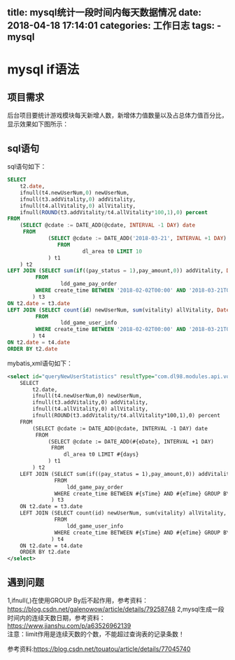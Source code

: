 title: mysql统计一段时间内每天数据情况
date: 2018-04-18 17:14:01
categories: 工作日志
tags: 
    - mysql
---
#  mysql if语法

##  项目需求

后台项目要统计游戏模块每天新增人数，新增体力值数量以及占总体力值百分比，显示效果如下图所示：
##  sql语句
sql语句如下：
```sql
SELECT
    t2.date,
    ifnull(t4.newUserNum,0) newUserNum,
    ifnull(t3.addVitality,0) addVitality,
    ifnull(t4.allVitality,0) allVitality,
    ifnull(ROUND(t3.addVitality/t4.allVitality*100,1),0) percent
FROM
    (SELECT @cdate := DATE_ADD(@cdate, INTERVAL -1 DAY) date
     FROM
             (SELECT @cdate := DATE_ADD('2018-03-21', INTERVAL +1 DAY)
                FROM
                        dl_area t0 LIMIT 10
             ) t1
    ) t2
LEFT JOIN (SELECT sum(if((pay_status = 1),pay_amount,0)) addVitality, DATE(create_time) date
         FROM
                 ldd_game_pay_order
         WHERE create_time BETWEEN '2018-02-02T00:00' AND '2018-03-21T00:00' GROUP BY date
        ) t3
ON t2.date = t3.date
LEFT JOIN (SELECT count(id) newUserNum, sum(vitality) allVitality, Date(create_time) date
         FROM
                 ldd_game_user_info
         WHERE create_time BETWEEN '2018-02-02T00:00' AND '2018-03-21T00:00' GROUP BY date
        ) t4
ON t2.date = t4.date
ORDER BY t2.date
```

mybatis,xml语句如下：
```xml
<select id="queryNewUserStatistics" resultType="com.dl98.modules.api.vo.GameStatisticsVo">
    SELECT
        t2.date,
        ifnull(t4.newUserNum,0) newUserNum,
        ifnull(t3.addVitality,0) addVitality,
        ifnull(t4.allVitality,0) allVitality,
        ifnull(ROUND(t3.addVitality/t4.allVitality*100,1),0) percent
    FROM
        (SELECT @cdate := DATE_ADD(@cdate, INTERVAL -1 DAY) date
         FROM
             (SELECT @cdate := DATE_ADD(#{eDate}, INTERVAL +1 DAY)
              FROM
                  dl_area t0 LIMIT #{days}
             ) t1
        ) t2
    LEFT JOIN (SELECT sum(if((pay_status = 1),pay_amount,0)) addVitality, DATE(create_time) date
               FROM
                   ldd_game_pay_order
               WHERE create_time BETWEEN #{sTime} AND #{eTime} GROUP BY date
              ) t3
    ON t2.date = t3.date
    LEFT JOIN (SELECT count(id) newUserNum, sum(vitality) allVitality, Date(create_time) date
               FROM
                   ldd_game_user_info
               WHERE create_time BETWEEN #{sTime} AND #{eTime} GROUP BY date
              ) t4
    ON t2.date = t4.date
    ORDER BY t2.date
</select>
```
##  遇到问题

1,ifnull(,)在使用GROUP By后不起作用，参考资料：<https://blog.csdn.net/galenowow/article/details/79258748>
2,mysql生成一段时间内的连续天数日期，参考资料：
<https://www.jianshu.com/p/a63526962139>  
注意：limit作用是连续天数的个数，不能超过查询表的记录条数！

参考资料:<https://blog.csdn.net/touatou/article/details/77045740>